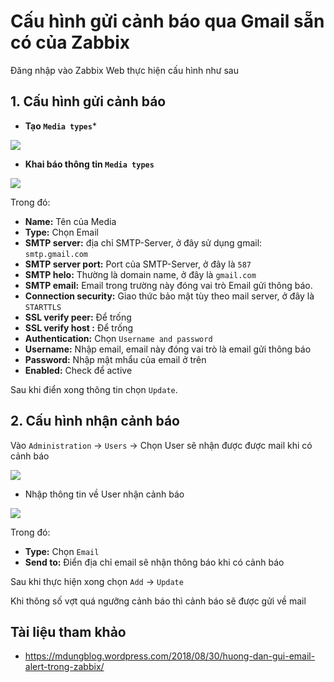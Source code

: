 # Cấu hình gửi cảnh báo qua Gmail sẵn có của Zabbix

Đăng nhập vào Zabbix Web thực hiện cấu hình như sau

## 1. Cấu hình gửi cảnh báo

- **Tạo `Media types`***

<img src=https://i.imgur.com/ykPlsJg.png>

- **Khai báo thông tin `Media types`**

<img src=https://i.imgur.com/amqwc6e.png>

Trong đó:
- **Name:** Tên của Media
- **Type:** Chọn Email
- **SMTP server:** địa chỉ SMTP-Server, ở đây sử dụng gmail: `smtp.gmail.com`
- **SMTP server port:** Port của SMTP-Server, ở đây là `587`
- **SMTP helo:** Thường là domain name, ở đây là `gmail.com`
- **SMTP email:** Email trong trường này đóng vai trò Email gửi thông báo.
- **Connection security:** Giao thức bảo mật tùy theo mail server, ở đây là `STARTTLS`
- **SSL verify peer:** Để trống
- **SSL verify host	:** Để trống
- **Authentication:** Chọn `Username and password`
- **Username:** Nhập email, email này đóng vai trò là email gửi thông báo
- **Password:** Nhập mật mhẩu của email ở trên
- **Enabled:** Check để active

Sau khi điển xong thông tin chọn `Update`.

## 2. Cấu hình nhận cảnh báo

Vào `Administration` -> `Users` -> Chọn User sẽ nhận được được mail khi có cảnh báo

<img src=https://i.imgur.com/uHEMuIP.png>

- Nhập thông tin về User nhận cảnh báo

<img src=https://i.imgur.com/ki2QSGA.png>

Trong đó:
- **Type:** Chọn `Email`
- **Send to:** Điển địa chỉ email sẽ nhận thông báo khi có cảnh báo

Sau khi thực hiện xong chọn `Add` -> `Update`

Khi thông số vợt quá ngưỡng cảnh báo thì cảnh báo sẽ được gửi về mail

## Tài liệu tham khảo
- https://mdungblog.wordpress.com/2018/08/30/huong-dan-gui-email-alert-trong-zabbix/
